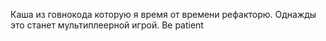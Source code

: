 Каша из говнокода которую я время от времени рефакторю.
Однажды это станет мультиплеерной игрой. Be patient
